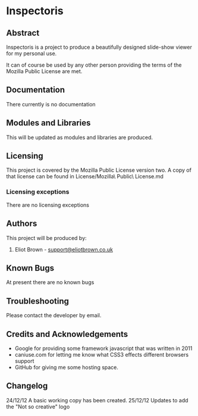 Inspectoris
=========

Abstract
--------
Inspectoris is a project to produce a beautifully designed slide-show viewer for my personal use.

It can of course be used by any other person providing the terms of the Mozilla Public License are met.


Documentation
-------------
There currently is no documentation

Modules and Libraries
---------------------
This will be updated as modules and libraries are produced.

Licensing
---------
This project is covered by the Mozilla Public License version two. A copy of that license can be found in License/Mozilla\ Public\ License.md

### Licensing exceptions
There are no licensing exceptions

Authors
-------
This project will be produced by:

1. Eliot Brown - <support@eliotbrown.co.uk>

Known Bugs
----------
At present there are no known bugs

Troubleshooting
---------------
Please contact the developer by email.

Credits and Acknowledgements
----------------------------
* Google for providing some framework javascript that was written in 2011
* caniuse.com for letting me know what CSS3 effects different browsers support
* GitHub for giving me some hosting space.

Changelog
---------
24/12/12 A basic working copy has been created.
25/12/12 Updates to add the "Not so creative" logo

